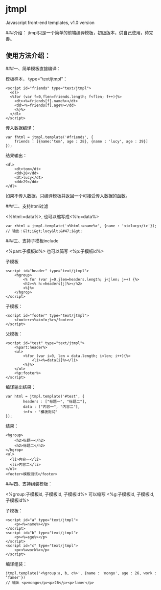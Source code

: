 jtmpl
=====

Javascript front-end templates, v1.0 version

###介绍：
jtmpl只是一个简单的前端编译模板，初级版本，供自己使用，待完善。

使用方法介绍：
----

###一、简单模板直接编译：

模板样本， type="text/jtmpl"：

    <script id="friends" type="text/jtmpl">
      <dl>
      <%for (var f=0,flen=friends.length; f<flen; f++){%>
        <dt><%=friends[f].name%></dt>
        <dd><%=friends[f].age%></dd>
        <%}%>
      </dl>
    </script>

传入数据编译：

    var fhtml = jtmpl.template('#friends', {
        friends : [{name:'tom', age : 28}, {name : 'lucy', age : 29}]	
    });

结果输出：

    <dl>
        <dt>tom</dt>
        <dd>28</dd>
        <dt>lucy</dt>
        <dd>29</dd>
    </dl>
    
如果不传入数据，只编译模板并返回一个可接受传入数据的函数。

###二、支持html过滤

<%html:=data%>, 也可以缩写成<%h:=data%>

    var rhtml = jtmpl.template('<%html:=name%>', {name : '<i>lucy</i>'});
    // 输出：&lt;i&gt;lucy&lt;&#47;i&gt;


###三、支持子模板include

<%part:子模板id%> 也可以简写 <%p:子模板id%>

子模板
    
    <script id="header" type="text/jtmpl">
        <hgroup>
            <% for (var j=0,jlen=headers.length; j<jlen; j++) {%>
            <h2><% h:=headers[j]%></h2>
            <%}%>
        </hgrop>
    </script>

子模板：

    <script id="footer" type="text/jtmpl">
        <footer><%=info;%></footer>
    </script>
    
父模板：

    <script id="test" type="text/jtmpl">
        <%part:header%>
    	<ul>
            <%for (var i=0, len = data.length; i<len; i++){%>
                <li><%=data[i]%></li>
            <%}%>
        </ul>
        <%p:footer%>
    </script>
    
编译输出结果：

    var html = jtmpl.template('#test', {
            headers : ["标题一", "标题二"],
            data : ["内容一", "内容二"],
            info : "模板测试"
    });
    
结果：

    <hgroup>
        <h2>标题一</h2>
        <h2>标题二</h2>
    </hgrop>
    <ul>
      <li>内容一</li>
      <li>内容二</li>
    </ul>
    <footer>模板测试</footer>
    
###四、支持组装模板：

<%group:子模板id, 子模板id, 子模板id%>  可以缩写 <%g:子模板id, 子模板id, 子模板id%>

子模板：

    <script id="a" type="text/jtmpl">
        <p><%=name%></p>
    </script>
    <script id="b" type="text/jtmpl">
        <p><%=age%></p>
    </script>
    <script id="c" type="text/jtmpl">
        <p><%=work%></p>
    </script>
    
编译组装：

    jtmpl.template('<%group:a, b, c%>', {name : 'mongo', age : 26, work : 'famer'})
    // 输出 <p>mongo</p><p>26</p><p>famer</p>

